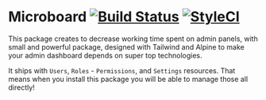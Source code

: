 # Microboard [![Build Status](https://travis-ci.org/mohamed-ibrahem/microboard.svg?branch=master)](https://travis-ci.org/mohamed-ibrahem/microboard) [![StyleCI](https://github.styleci.io/repos/286679115/shield?branch=master)](https://github.styleci.io/repos/286679115?branch=master)

This package creates to decrease working time spent on admin panels, with small and powerful package, designed with Tailwind and Alpine to make your admin dashboard depends on super top technologies.

It ships with `Users`, `Roles` - `Permissions`, and `Settings` resources.
That means when you install this package you will be able to manage those all directly!
